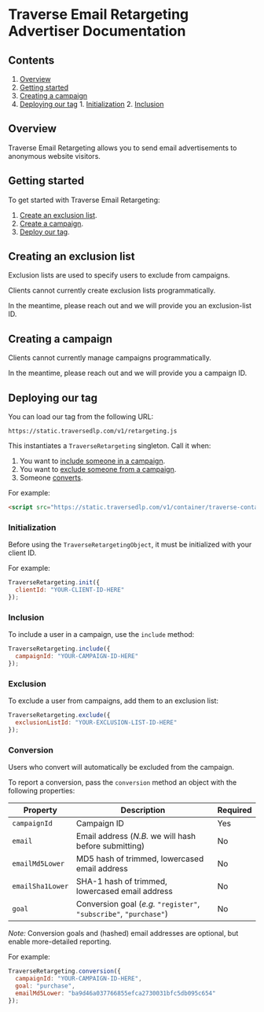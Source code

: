 # Traverse Email Retargeting Advertiser Documentation

## Contents

  1. [Overview](#overview)
  2. [Getting started](#getting-started)
  3. [Creating a campaign](#creating-a-campaign)
  4. [Deploying our tag](#deploying-our-tag)
    1. [Initialization](#initialization)
    2. [Inclusion](#inclusion)

## Overview

Traverse Email Retargeting allows you to send email advertisements to anonymous website visitors.

## Getting started

To get started with Traverse Email Retargeting:

 1. [Create an exclusion list](#creating-a-campaign).
 2. [Create a campaign](#creating-a-campaign).
 3. [Deploy our tag](#deploying-our-tag).

## Creating an exclusion list

Exclusion lists are used to specify users to exclude from campaigns.

Clients cannot currently create exclusion lists programmatically.

In the meantime, please reach out and we will provide you an exclusion-list ID.

## Creating a campaign

Clients cannot currently manage campaigns programmatically.

In the meantime, please reach out and we will provide you a campaign ID.

## Deploying our tag

You can load our tag from the following URL:
```
https://static.traversedlp.com/v1/retargeting.js
```

This instantiates a `TraverseRetargeting` singleton. Call it when:

  1. You want to [include someone in a campaign](#inclusion).
  2. You want to [exclude someone from a campaign](#exclusion).
  3. Someone [converts](#conversion).

For example:
```html
<script src="https://static.traversedlp.com/v1/container/traverse-container.js" type="text/javascript"></script>
```

### Initialization

Before using the `TraverseRetargetingObject`, it must be initialized with your client ID.

For example:

```javascript
TraverseRetargeting.init({
  clientId: "YOUR-CLIENT-ID-HERE"
});
```

### Inclusion

To include a user in a campaign, use the `include` method:

```javascript
TraverseRetargeting.include({
  campaignId: "YOUR-CAMPAIGN-ID-HERE"
});
```

### Exclusion

To exclude a user from campaigns, add them to an exclusion list:

```javascript
TraverseRetargeting.exclude({
  exclusionListId: "YOUR-EXCLUSION-LIST-ID-HERE"
});
```

### Conversion

Users who convert will automatically be excluded from the campaign.

To report a conversion, pass the `conversion` method an object with the following properties:

| Property | Description | Required |
| -------- | ----------- | -------- |
| `campaignId` | Campaign ID | Yes |
| `email` | Email address (*N.B.* we will hash before submitting) | No |
| `emailMd5Lower` | MD5 hash of trimmed, lowercased email address | No |
| `emailSha1Lower` | SHA-1 hash of trimmed, lowercased email address | No |
| `goal` | Conversion goal (*e.g.* `"register"`, `"subscribe"`, `"purchase"`) | No |

*Note:* Conversion goals and (hashed) email addresses are optional, but enable more-detailed reporting.

For example:

```javascript
TraverseRetargeting.conversion({
  campaignId: "YOUR-CAMPAIGN-ID-HERE",
  goal: "purchase",
  emailMd5Lower: "ba9d46a037766855efca2730031bfc5db095c654"
});
```
